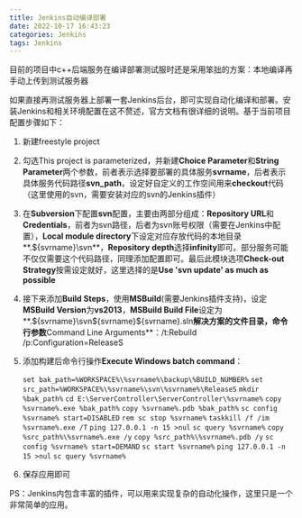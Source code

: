 ```yaml
---
title: Jenkins自动编译部署
date: 2022-10-17 16:43:23
categories: Jenkins
tags: Jenkins
---
```


目前的项目中c++后端服务在编译部署测试服时还是采用笨拙的方案：本地编译再手动上传到测试服务器

如果直接再测试服务器上部署一套Jenkins后台，即可实现自动化编译和部署。安装Jenkins和相关环境配置在这不赘述，官方文档有很详细的说明。基于当前项目配置步骤如下：

1. 新建freestyle project

2. 勾选This project is parameterized，并新建**Choice Parameter**和**String Parameter**两个参数，前者表示选择要部署的具体服务**svrname**，后者表示具体服务代码路径**svn_path**，设定好自定义的工作空间用来**checkout**代码（这里使用的svn，需要安装对应的svn的Jenkins插件）

3. 在**Subversion**下配置**svn**配置，主要由两部分组成：**Repository URL**和**Credentials**，前者为svn路径，后者为svn账号权限（需要在Jenkins中配置），**Local module directory**下设定对应存放代码的本地目录**.\${svrname}\svn**，**Repository depth**选择**infinity**即可。部分服务可能不仅仅需要这个代码路径，同理添加配置即可。最后此模块选项**Check-out Strategy**按需设定就好，这里选择的是**Use 'svn update' as much as possible**

4. 接下来添加**Build Steps**，使用**MSBuild**(需要Jenkins插件支持)，设定**MSBuild Version**为**vs2013**，**MSBuild Build File**设定为**.\${svrname}\svn\${svrname}\${svrname}.sln**解决方案的文件目录，命令行参数**Command Line Arguments**：/t:Rebuild /p:Configuration=ReleaseS

5. 添加构建后命令行操作****Execute Windows batch command****：

   `set bak_path=%WORKSPACE%\%svrname%\backup\%BUILD_NUMBER%`
   `set src_path=%WORKSPACE%\%svrname%\svn\%svrname%\ReleaseS`
   `mkdir %bak_path%`
   `cd E:\ServerController\ServerController\%svrname%`
   `copy %svrname%.exe %bak_path%`
   `copy %svrname%.pdb %bak_path%`
   `sc config %svrname% start=DISABLED`
   `rem sc stop %svrname%`
   `taskkill /f /im %svrname%.exe /T`
   `ping 127.0.0.1 -n 15 >nul`
   `sc query %svrname%`
   `copy %src_path%\%svrname%.exe /y`
   `copy %src_path%\%svrname%.pdb /y`
   `sc config %svrname% start=DEMAND`
   `sc start %svrname%`
   `ping 127.0.0.1 -n 15 >nul`
   `sc query %svrname%`

6. 保存应用即可

PS：Jenkins内包含丰富的插件，可以用来实现复杂的自动化操作，这里只是一个非常简单的应用。



